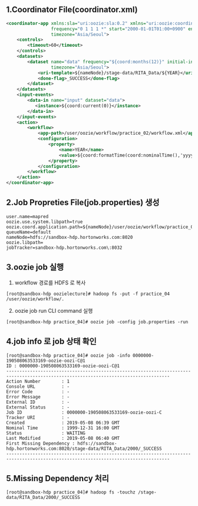 1.Coordinator File(coordinator.xml) 
----------------------------------------------------------------------------------------------------------------------------

```xml
<coordinator-app xmlns:sla="uri:oozie:sla:0.2" xmlns="uri:oozie:coordinator:0.4" name="RITA_coordinator" 
                 frequency="0 1 1 1 *" start="2000-01-01T01:00+0900" end="2008-01-01T02:00+0900" 
                 timezone="Asia/Seoul">
    <controls>
        <timeout>60</timeout>
    </controls>
    <datasets>
        <dataset name="data" frequency="${coord:months(12)}" initial-instance="2000-01-01T01:00+0900" 
                 timezone="Asia/Seoul">
            <uri-template>${nameNode}/stage-data/RITA_Data/${YEAR}</uri-template>
            <done-flag>_SUCCESS</done-flag>
        </dataset>
    </datasets>
    <input-events>
        <data-in name="input" dataset="data">
           <instance>${coord:current(0)}</instance>
        </data-in>
    </input-events>
    <action>
        <workflow>
            <app-path>/user/oozie/workflow/practice_02/workflow.xml</app-path>
            <configuration>
                <property>
                    <name>YEAR</name>
                    <value>${coord:formatTime(coord:nominalTime(),'yyyy')}</value>
                </property>
            </configuration>
        </workflow>
    </action>
</coordinator-app>
```
2.Job Propreties File(job.properties) 생성
----------------------------------------------------------------------------------------------------------------------------
<pre><code>user.name=mapred
oozie.use.system.libpath=true
oozie.coord.application.path=${nameNode}/user/oozie/workflow/practice_04
queueName=default
nameNode=hdfs://sandbox-hdp.hortonworks.com:8020
oozie.libpath=
jobTracker=sandbox-hdp.hortonworks.com\:8032
</code></pre>

3.oozie job 실행
----------------------------------------------------------------------------------------------------------------------------

1. workflow 경로를 HDFS 로 복사
<pre><code>[root@sandbox-hdp oozielecture]# hadoop fs -put -f practice_04 /user/oozie/workflow/.
</code></pre>

2. oozie job run CLI command 실행
<pre><code>[root@sandbox-hdp practice_04]# oozie job -config job.properties -run
</code></pre>

4.job info 로 job 상태 확인
----------------------------------------------------------------------------------------------------------------------------
<pre><code>[root@sandbox-hdp practice_04]# oozie job -info 0000000-190508063533169-oozie-oozi-C@1
ID : 0000000-190508063533169-oozie-oozi-C@1
------------------------------------------------------------------------------------------------------------------------------------
Action Number        : 1
Console URL          : -
Error Code           : -
Error Message        : -
External ID          : -
External Status      : -
Job ID               : 0000000-190508063533169-oozie-oozi-C
Tracker URI          : -
Created              : 2019-05-08 06:39 GMT
Nominal Time         : 1999-12-31 16:00 GMT
Status               : WAITING
Last Modified        : 2019-05-08 06:40 GMT
First Missing Dependency : hdfs://sandbox-hdp.hortonworks.com:8020/stage-data/RITA_Data/2000/_SUCCESS
------------------------------------------------------------------------------------------------------------------------------------
</code></pre>


5.Missing Dependency 처리
----------------------------------------------------------------------------------------------------------------------------
<pre><code>[root@sandbox-hdp practice_04]# hadoop fs -touchz /stage-data/RITA_Data/2000/_SUCCESS</code></pre>
